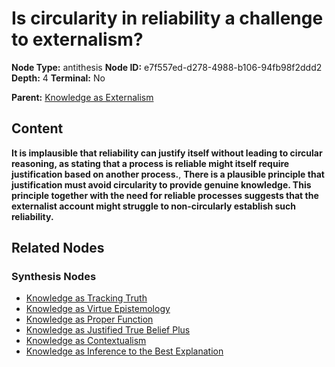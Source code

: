 # Is circularity in reliability a challenge to externalism?

**Node Type:** antithesis
**Node ID:** e7f557ed-d278-4988-b106-94fb98f2ddd2
**Depth:** 4
**Terminal:** No

**Parent:** [Knowledge as Externalism](knowledge-as-externalism-synthesis-38d77a8b-453e-4e98-ace4-586de3d22f1d.md)

## Content

**It is implausible that reliability can justify itself without leading to circular reasoning, as stating that a process is reliable might itself require justification based on another process.**, **There is a plausible principle that justification must avoid circularity to provide genuine knowledge. This principle together with the need for reliable processes suggests that the externalist account might struggle to non-circularly establish such reliability.**

## Related Nodes

### Synthesis Nodes

- [Knowledge as Tracking Truth](knowledge-as-tracking-truth-synthesis-cd4cadfb-584d-4919-a75b-71719df81b5a.md)
- [Knowledge as Virtue Epistemology](knowledge-as-virtue-epistemology-synthesis-9516aa97-36e0-4cbe-99b3-8bf0e6fa7138.md)
- [Knowledge as Proper Function](knowledge-as-proper-function-synthesis-29d5731f-5703-44b9-9406-cbbab33c531b.md)
- [Knowledge as Justified True Belief Plus](knowledge-as-justified-true-belief-plus-synthesis-458a9898-5c7b-41d5-a9fd-ccda1e50a84c.md)
- [Knowledge as Contextualism](knowledge-as-contextualism-synthesis-dee0f0ed-faa4-43ed-9c49-a0b9410e33a3.md)
- [Knowledge as Inference to the Best Explanation](knowledge-as-inference-to-the-best-explanation-synthesis-5c2f6423-b537-48ff-a38d-fa3bbf3a3c22.md)
